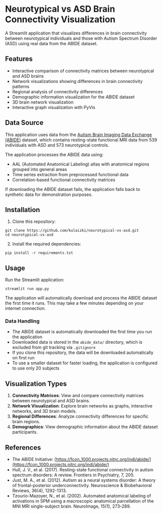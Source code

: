 # Neurotypical vs ASD Brain Connectivity Visualization

A Streamlit application that visualizes differences in brain connectivity between neurotypical individuals and those with Autism Spectrum Disorder (ASD) using real data from the ABIDE dataset.

## Features

- Interactive comparison of connectivity matrices between neurotypical and ASD brains
- Network visualizations showing differences in brain connectivity patterns
- Regional analysis of connectivity differences
- Demographic information visualization for the ABIDE dataset
- 3D brain network visualization
- Interactive graph visualization with PyVis

## Data Source

This application uses data from the [Autism Brain Imaging Data Exchange (ABIDE)](https://fcon_1000.projects.nitrc.org/indi/abide/) dataset, which contains resting-state functional MRI data from 539 individuals with ASD and 573 neurotypical controls.

The application processes the ABIDE data using:
- AAL (Automated Anatomical Labeling) atlas with anatomical regions grouped into general areas
- Time series extraction from preprocessed functional data
- Correlation-based functional connectivity matrices

If downloading the ABIDE dataset fails, the application falls back to synthetic data for demonstration purposes.

## Installation

1. Clone this repository:
```
git clone https://github.com/kulaizki/neurotypical-vs-asd.git
cd neurotypical-vs-asd
```

2. Install the required dependencies:
```
pip install -r requirements.txt
```

## Usage

Run the Streamlit application:
```
streamlit run app.py
```

The application will automatically download and process the ABIDE dataset the first time it runs. This may take a few minutes depending on your internet connection.

### Data Handling

- The ABIDE dataset is automatically downloaded the first time you run the application
- Downloaded data is stored in the `abide_data/` directory, which is excluded from git tracking via `.gitignore`
- If you clone this repository, the data will be downloaded automatically on first run
- To use a smaller dataset for faster loading, the application is configured to use only 20 subjects

## Visualization Types

1. **Connectivity Matrices**: View and compare connectivity matrices between neurotypical and ASD brains.
2. **Network Visualization**: Explore brain networks as graphs, interactive networks, and 3D brain models.
3. **Regional Differences**: Analyze connectivity differences for specific brain regions.
4. **Demographics**: View demographic information about the ABIDE dataset participants.

## References

- The ABIDE Initiative: [https://fcon_1000.projects.nitrc.org/indi/abide/](https://fcon_1000.projects.nitrc.org/indi/abide/)
- Hull, J. V., et al. (2017). Resting-state functional connectivity in autism spectrum disorders: A review. Frontiers in Psychiatry, 7, 205.
- Just, M. A., et al. (2012). Autism as a neural systems disorder: A theory of frontal-posterior underconnectivity. Neuroscience & Biobehavioral Reviews, 36(4), 1292-1313.
- Tzourio-Mazoyer, N., et al. (2002). Automated anatomical labeling of activations in SPM using a macroscopic anatomical parcellation of the MNI MRI single-subject brain. NeuroImage, 15(1), 273-289.

